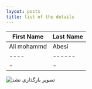 ```yaml
---
layout: posts
title: list of the details
---
```


|First Name |Last Name                  
|----|------|
|Ali mohammd |  Abesi |          
|----|------|
|-|-  | 




<body>
    <img src="broken_image.jpg" alt="تصویر بارگذاری نشد">
</body>




